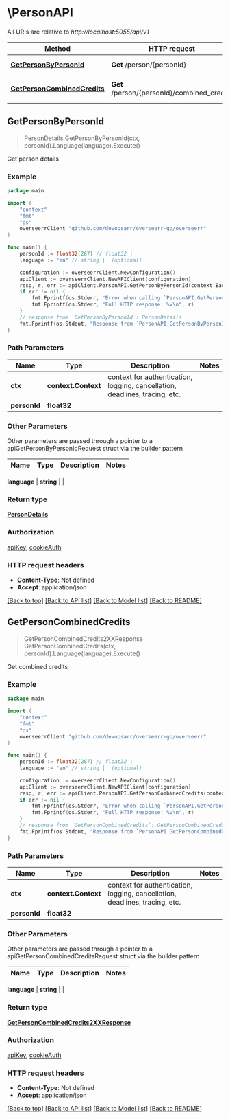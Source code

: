 # \PersonAPI

All URIs are relative to *http://localhost:5055/api/v1*

Method | HTTP request | Description
------------- | ------------- | -------------
[**GetPersonByPersonId**](PersonAPI.md#GetPersonByPersonId) | **Get** /person/{personId} | Get person details
[**GetPersonCombinedCredits**](PersonAPI.md#GetPersonCombinedCredits) | **Get** /person/{personId}/combined_credits | Get combined credits



## GetPersonByPersonId

> PersonDetails GetPersonByPersonId(ctx, personId).Language(language).Execute()

Get person details



### Example

```go
package main

import (
	"context"
	"fmt"
	"os"
	overseerrClient "github.com/devopsarr/overseerr-go/overseerr"
)

func main() {
	personId := float32(287) // float32 | 
	language := "en" // string |  (optional)

	configuration := overseerrClient.NewConfiguration()
	apiClient := overseerrClient.NewAPIClient(configuration)
	resp, r, err := apiClient.PersonAPI.GetPersonByPersonId(context.Background(), personId).Language(language).Execute()
	if err != nil {
		fmt.Fprintf(os.Stderr, "Error when calling `PersonAPI.GetPersonByPersonId``: %v\n", err)
		fmt.Fprintf(os.Stderr, "Full HTTP response: %v\n", r)
	}
	// response from `GetPersonByPersonId`: PersonDetails
	fmt.Fprintf(os.Stdout, "Response from `PersonAPI.GetPersonByPersonId`: %v\n", resp)
}
```

### Path Parameters


Name | Type | Description  | Notes
------------- | ------------- | ------------- | -------------
**ctx** | **context.Context** | context for authentication, logging, cancellation, deadlines, tracing, etc.
**personId** | **float32** |  | 

### Other Parameters

Other parameters are passed through a pointer to a apiGetPersonByPersonIdRequest struct via the builder pattern


Name | Type | Description  | Notes
------------- | ------------- | ------------- | -------------

 **language** | **string** |  | 

### Return type

[**PersonDetails**](PersonDetails.md)

### Authorization

[apiKey](../README.md#apiKey), [cookieAuth](../README.md#cookieAuth)

### HTTP request headers

- **Content-Type**: Not defined
- **Accept**: application/json

[[Back to top]](#) [[Back to API list]](../README.md#documentation-for-api-endpoints)
[[Back to Model list]](../README.md#documentation-for-models)
[[Back to README]](../README.md)


## GetPersonCombinedCredits

> GetPersonCombinedCredits2XXResponse GetPersonCombinedCredits(ctx, personId).Language(language).Execute()

Get combined credits



### Example

```go
package main

import (
	"context"
	"fmt"
	"os"
	overseerrClient "github.com/devopsarr/overseerr-go/overseerr"
)

func main() {
	personId := float32(287) // float32 | 
	language := "en" // string |  (optional)

	configuration := overseerrClient.NewConfiguration()
	apiClient := overseerrClient.NewAPIClient(configuration)
	resp, r, err := apiClient.PersonAPI.GetPersonCombinedCredits(context.Background(), personId).Language(language).Execute()
	if err != nil {
		fmt.Fprintf(os.Stderr, "Error when calling `PersonAPI.GetPersonCombinedCredits``: %v\n", err)
		fmt.Fprintf(os.Stderr, "Full HTTP response: %v\n", r)
	}
	// response from `GetPersonCombinedCredits`: GetPersonCombinedCredits2XXResponse
	fmt.Fprintf(os.Stdout, "Response from `PersonAPI.GetPersonCombinedCredits`: %v\n", resp)
}
```

### Path Parameters


Name | Type | Description  | Notes
------------- | ------------- | ------------- | -------------
**ctx** | **context.Context** | context for authentication, logging, cancellation, deadlines, tracing, etc.
**personId** | **float32** |  | 

### Other Parameters

Other parameters are passed through a pointer to a apiGetPersonCombinedCreditsRequest struct via the builder pattern


Name | Type | Description  | Notes
------------- | ------------- | ------------- | -------------

 **language** | **string** |  | 

### Return type

[**GetPersonCombinedCredits2XXResponse**](GetPersonCombinedCredits2XXResponse.md)

### Authorization

[apiKey](../README.md#apiKey), [cookieAuth](../README.md#cookieAuth)

### HTTP request headers

- **Content-Type**: Not defined
- **Accept**: application/json

[[Back to top]](#) [[Back to API list]](../README.md#documentation-for-api-endpoints)
[[Back to Model list]](../README.md#documentation-for-models)
[[Back to README]](../README.md)

